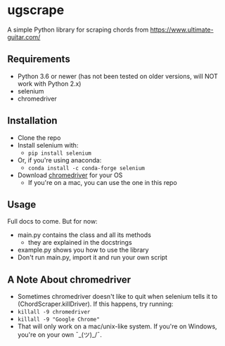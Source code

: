 # ugscrape

A simple Python library for scraping chords from https://www.ultimate-guitar.com/

## Requirements

* Python 3.6 or newer (has not been tested on older versions, will NOT work with Python 2.x)
* selenium
* chromedriver

## Installation 

* Clone the repo
* Install selenium with:
  * ``pip install selenium``
* Or, if you're using anaconda:
  * ``conda install -c conda-forge selenium``
* Download [chromedriver](https://chromedriver.storage.googleapis.com/index.html?path=2.43/) for your OS
  * If you're on a mac, you can use the one in this repo
  
 ## Usage
  Full docs to come. But for now:
  * main.py contains the class and all its methods
    * they are explained in the docstrings
  * example.py shows you how to use the library
  * Don't run main.py, import it and run your own script
  
## A Note About chromedriver
* Sometimes chromedriver doesn't like to quit when selenium tells it to (ChordScraper.killDriver). If this happens, try running:
 * ``killall -9 chromedriver``
 * ``killall -9 "Google Chrome"``
* That will only work on a mac/unix-like system. If you're on Windows, you're on your own  ¯\_(ツ)_/¯.
